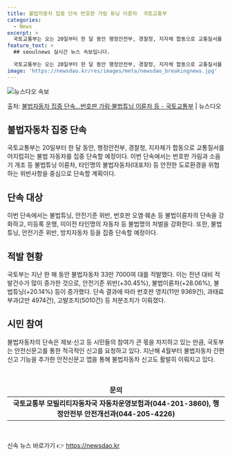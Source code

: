 ```yaml
---
title: 불법자동차 집중 단속 번호판 가림 튜닝 이륜차  국토교통부
categories:
  - News
excerpt: >
  국토교통부는 오는 20일부터 한 달 동안 행정안전부, 경찰청, 지자체 합동으로 교통질서를 어지럽히는 불법 자…
feature_text: >
  ## seoulnews 실시간 뉴스 속보입니다.

  국토교통부는 오는 20일부터 한 달 동안 행정안전부, 경찰청, 지자체 합동으로 교통질서를 어지럽히는 불법 자…
image: 'https://newsdao.kr/res/images/meta/newsdao_breakingnews.jpg'
---
```


![뉴스다오 속보](https://newsdao.kr/res/images/meta/newsdao_breakingnews.jpg)

<p>출처: <a href="https://newsdao.kr/3829" rel="dofollow">불법자동차 집중 단속…번호판 가림·불법튜닝 이륜차 등 - 국토교통부</a> | 뉴스다오</p>

<h2 data-ke-size="size26">불법자동차 집중 단속</h2>
<p data-ke-size="size16">국토교통부는 20일부터 한 달 동안, 행정안전부, 경찰청, 지자체가 합동으로 교통질서를 어지럽히는 불법 자동차를 집중 단속할 예정이다. 이번 단속에서는 번호판 가림과 소음기 개조 등 불법튜닝 이륜차, 타인명의 불법자동차(대포차) 등 안전한 도로환경을 위협하는 위반사항을 중심으로 단속할 계획이다.</p>

<h2 data-ke-size="size26">단속 대상</h2>
<p data-ke-size="size16">이번 단속에서는 불법튜닝, 안전기준 위반, 번호판 오염·훼손 등 불법이륜차의 단속을 강화하고, 미등록 운행, 미이전 타인명의 자동차 등 불법명의 처벌을 강화한다. 또한, 불법튜닝, 안전기준 위반, 방치자동차 등을 집중 단속할 예정이다.</p>

<h2 data-ke-size="size26">적발 현황</h2>
<p data-ke-size="size16">국토부는 지난 한 해 동안 불법자동차 33만 7000여 대를 적발했다. 이는 전년 대비 적발건수가 많이 증가한 것으로, 안전기준 위반(+30.45%), 불법이륜차(+28.06%), 불법튜닝(+20.14%) 등이 증가했다. 단속 결과에 따라 번호판 영치(11만 9369건), 과태료부과(2만 4974건), 고발조치(5010건) 등 처분조치가 이뤄졌다.</p>

<h2 data-ke-size="size26">시민 참여</h2>
<p data-ke-size="size16">불법자동차의 단속은 제보·신고 등 시민들의 참여가 큰 몫을 차지하고 있는 만큼, 국토부는 안전신문고를 통한 적극적인 신고를 요청하고 있다. 지난해 4월부터 불법자동차 간편신고 기능을 추가한 안전신문고 앱을 통해 불법자동차 신고도 활발히 이뤄지고 있다.</p>
<p data-ke-size="size16">&nbsp;</p>
<table>
<thead>
<tr>
<td style="text-align: center; height: 17px;"><b>문의</b></td>
</tr>
</thead>
<tbody>
<tr>
<td style="text-align: center; height: 17px;"><b>국토교통부 모빌리티자동차국 자동차운영보험과(044-201-3860), 행정안전부 안전개선과(044-205-4226)</b></td>
</tr>
</tbody>
</table>
<p data-ke-size="size16">&nbsp;</p> 

신속 뉴스 바로가기 👉 <a href="https://newsdao.kr" rel="dofollow">https://newsdao.kr</a>


